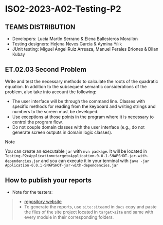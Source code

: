 # ISO2-2023-A02-Testing-P2
## TEAMS DISTRIBUTION
* Developers: Lucía Martín Serrano & Elena Ballesteros Morallón
* Testing designers: Helena Neves García & Aymina Yılık
* JUnit testing: Miguel Ángel Ruiz Arreaza, Manuel Perales Briones & Dilan Kubay

## ET.02.03 Second Problem
Write and test the necessary methods to calculate the roots of the quadratic equation. In 
addition to the subsequent semantic considerations of the problem, also take into account the 
following:
* The user interface will be through the command line. Classes with specific methods for 
reading from the keyboard and writing strings and numbers to the screen must be 
developed.
* Use exceptions at those points in the program where it is necessary to control the 
program flow.
* Do not couple domain classes with the user interface (e.g., do not generate screen 
outputs in domain logic classes).

> [!NOTE]  
> You can create an executable `jar` with `mvn package`. It will be located in `Testing-P2>Application>target>Application-0.0.1-SNAPSHOT-jar-with-dependencies.jar` and you can execute it in your terminal with `java -jar Application-0.0.1-SNAPSHOT-jar-with-dependencies.jar`

## How to publish your reports

* Note for the testers:

>- [repository website](https://lucia-martin17.github.io/ISO2-2023-A02-Testing-P2)
>- To generate the reports, use `site:site`and in `docs` copy and paste the files of the site project located in `target>site` and same with every module in their corresponding folders.
